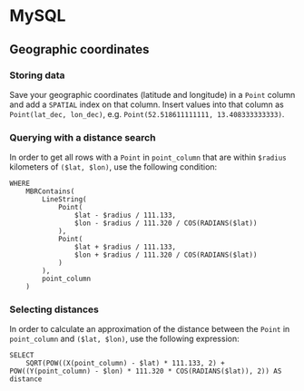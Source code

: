 # MySQL

## Geographic coordinates

### Storing data

Save your geographic coordinates (latitude and longitude) in a `Point` column and add a `SPATIAL` index on that column. Insert values into that column as `Point(lat_dec, lon_dec)`, e.g. `Point(52.518611111111, 13.408333333333)`.

### Querying with a distance search

In order to get all rows with a `Point` in `point_column` that are within `$radius` kilometers of `($lat, $lon)`, use the following condition:

```
WHERE
	MBRContains(
		LineString(
			Point(
				$lat - $radius / 111.133,
				$lon - $radius / 111.320 / COS(RADIANS($lat))
			),
			Point(
				$lat + $radius / 111.133,
				$lon + $radius / 111.320 / COS(RADIANS($lat))
			)
		),
		point_column
	)
```

### Selecting distances

In order to calculate an approximation of the distance between the `Point` in `point_column` and `($lat, $lon)`, use the following expression:

```
SELECT
	SQRT(POW((X(point_column) - $lat) * 111.133, 2) + POW((Y(point_column) - $lon) * 111.320 * COS(RADIANS($lat)), 2)) AS distance
```
